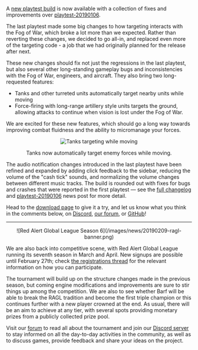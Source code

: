 
A [new playtest build](/download/) is now available with a collection of fixes and improvements over [playtest-20190106](/news/playtest-20190106/).

The last playtest made some big changes to how targeting interacts with the Fog of War, which broke a lot more than we expected. Rather than reverting these changes, we decided to go all-in, and replaced even more of the targeting code - a job that we had originally planned for the release after next.

These new changes should fix not just the regressions in the last playtest, but also several other long-standing gameplay bugs and inconsistencies with the Fog of War, engineers, and aircraft. They also bring two long-requested features:

* Tanks and other turreted units automatically target nearby units while moving
* Force-firing with long-range artillery style units targets the ground, allowing attacks to continue when vision is lost under the Fog of War.

We are excited for these new features, which should go a long way towards improving combat fluidness and the ability to micromanage your forces.

<div style="text-align:center" markdown="1">
<img src="/images/news/20190209-opportunityfire.gif" alt="Tanks targeting while moving">

Tanks now automatically target enemy forces while moving.
</div>

The audio notification changes introduced in the last playtest have been refined and expanded by adding click feedback to the sidebar, reducing the volume of the "cash tick" sounds, and normalizing the volume changes between different music tracks. The build is rounded out with fixes for bugs and crashes that were reported in the first playtest &mdash; see the [full changelog](https://github.com/OpenRA/OpenRA/wiki/Changelog/7b4a50814a012c161e68378f7af533e6c2dfd5f7) and [playtest-20190106](/news/playtest-20190106/) news post for more detail.

Head to the [download page](/download/) to give it a try, and let us know what you think in the comments below, on [Discord](https://discord.me/openra), [our forum](https://forum.openra.net/), or [GitHub](https://github.com/OpenRA/OpenRA/issues)!

<hr />

<div style="text-align:center" markdown="1">
![Red Alert Global League Season 6](/images/news/20190209-ragl-banner.png)
</div>

We are also back into competitive scene, with Red Alert Global League running its seventh season in March and April. New signups are possible until February 27th; check [the registrations thread](https://forum.openra.net/viewtopic.php?f=85&t=20868) for the relevant information on how you can participate. 

The tournament will build up on the structure changes made in the previous season, but coming engine modifications and improvements are sure to stir things up among the competition. We are also to see whether Barf will be able to break the RAGL tradition and become the first triple champion or this continues further with a new player crowned at the end. As usual, there will be an aim to achieve at any tier, with several spots providing monetary prizes from a publicly collected prize pool. 

Visit our [forum](https://forum.openra.net/viewtopic.php?f=85&t=20869) to read all about the tournament and join our [Discord server](https://discord.me/openra) to stay informed on all the day-to-day activities in the community, as well as to discuss games, provide feedback and share your ideas on the project.

